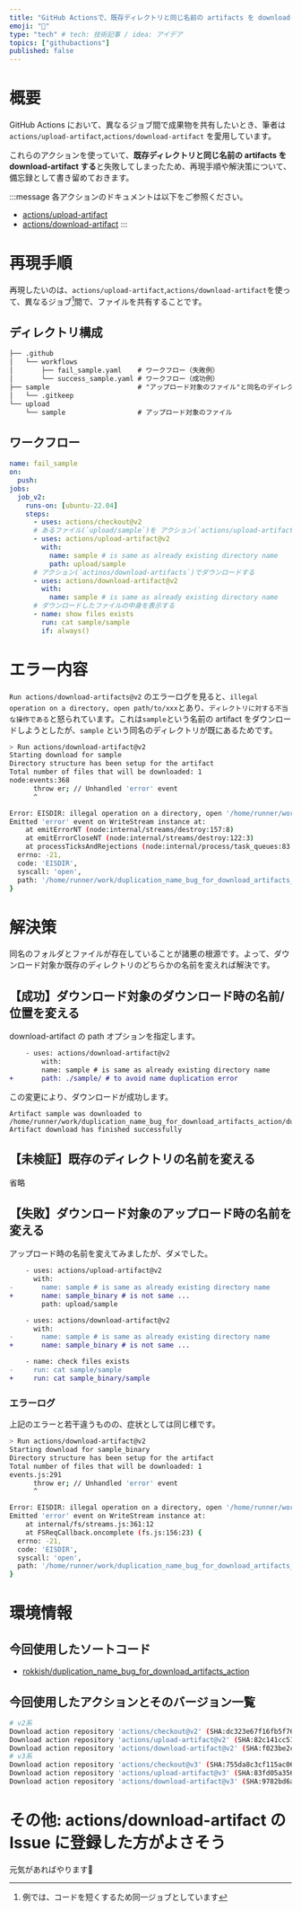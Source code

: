 ```yaml
---
title: "GitHub Actionsで、既存ディレクトリと同じ名前の artifacts を download-artifact すると失敗する"
emoji: "💫"
type: "tech" # tech: 技術記事 / idea: アイデア
topics: ["githubactions"]
published: false
---
```


# 概要
GitHub Actions において、異なるジョブ間で成果物を共有したいとき、筆者は `actions/upload-artifact`,`actions/download-artifact` を愛用しています。

これらのアクションを使っていて、**既存ディレクトリと同じ名前の artifacts を download-artifact する**と失敗してしまったため、再現手順や解決策について、備忘録として書き留めておきます。

:::message
各アクションのドキュメントは以下をご参照ください。
- [actions/upload-artifact](https://github.com/actions/upload-artifact)
- [actions/download-artifact](https://github.com/actions/download-artifact)
:::

# 再現手順
再現したいのは、`actions/upload-artifact`,`actions/download-artifact`を使って、異なるジョブ[^1]間で、ファイルを共有することです。

## ディレクトリ構成
```markdown
├── .github
│   └── workflows
│       ├── fail_sample.yaml    # ワークフロー（失敗例）
│       └── success_sample.yaml # ワークフロー（成功例）
├── sample                      # "アップロード対象のファイル"と同名のデイレクトリ
│   └── .gitkeep
└── upload
    └── sample                  # アップロード対象のファイル
```
## ワークフロー

```yaml:fail_sample.yaml
name: fail_sample
on:
  push:
jobs:
  job_v2:
    runs-on: [ubuntu-22.04]
    steps:
      - uses: actions/checkout@v2
      # あるファイル(`upload/sample`)を アクション(`actions/upload-artifacts`)でアップロードする
      - uses: actions/upload-artifact@v2
        with:
          name: sample # is same as already existing directory name
          path: upload/sample
      # アクション(`actinos/download-artifacts`)でダウンロードする
      - uses: actions/download-artifact@v2
        with:
          name: sample # is same as already existing directory name
      # ダウンロードしたファイルの中身を表示する
      - name: show files exists
        run: cat sample/sample
        if: always()
```
# エラー内容
`Run actions/download-artifacts@v2` のエラーログを見ると、`illegal operation on a directory, open path/to/xxx`とあり、`ディレクトリに対する不当な操作である`と怒られています。これは`sample`という名前の artifact をダウンロードしようとしたが、`sample` という同名のディレクトリが既にあるためです。

```sh
> Run actions/download-artifact@v2
Starting download for sample
Directory structure has been setup for the artifact
Total number of files that will be downloaded: 1
node:events:368
      throw er; // Unhandled 'error' event
      ^

Error: EISDIR: illegal operation on a directory, open '/home/runner/work/duplication_name_bug_for_download_artifacts_action/duplication_name_bug_for_download_artifacts_action/sample'
Emitted 'error' event on WriteStream instance at:
    at emitErrorNT (node:internal/streams/destroy:157:8)
    at emitErrorCloseNT (node:internal/streams/destroy:122:3)
    at processTicksAndRejections (node:internal/process/task_queues:83:21) {
  errno: -21,
  code: 'EISDIR',
  syscall: 'open',
  path: '/home/runner/work/duplication_name_bug_for_download_artifacts_action/duplication_name_bug_for_download_artifacts_action/sample'
}
```
# 解決策
同名のフォルダとファイルが存在していることが諸悪の根源です。よって、ダウンロード対象か既存のディレクトリのどちらかの名前を変えれば解決です。

## 【成功】ダウンロード対象のダウンロード時の名前/位置を変える
download-artifact の path オプションを指定します。
```diff yaml:success_sample.yaml
    - uses: actions/download-artifact@v2
        with:
        name: sample # is same as already existing directory name
+       path: ./sample/ # to avoid name duplication error
```
この変更により、ダウンロードが成功します。
```shell
Artifact sample was downloaded to /home/runner/work/duplication_name_bug_for_download_artifacts_action/duplication_name_bug_for_download_artifacts_action/sample
Artifact download has finished successfully
```

## 【未検証】既存のディレクトリの名前を変える
省略

## 【失敗】ダウンロード対象のアップロード時の名前を変える
アップロード時の名前を変えてみましたが、ダメでした。
```diff yaml:fail_sample.yaml
    - uses: actions/upload-artifact@v2
      with:
-       name: sample # is same as already existing directory name
+       name: sample_binary # is not same ...
        path: upload/sample

    - uses: actions/download-artifact@v2
      with:
-       name: sample # is same as already existing directory name
+       name: sample_binary # is not same ...

    - name: check files exists
-     run: cat sample/sample
+     run: cat sample_binary/sample
```
### エラーログ
上記のエラーと若干違うものの、症状としては同じ様です。
```sh
> Run actions/download-artifact@v2
Starting download for sample_binary
Directory structure has been setup for the artifact
Total number of files that will be downloaded: 1
events.js:291
      throw er; // Unhandled 'error' event
      ^

Error: EISDIR: illegal operation on a directory, open '/home/runner/work/duplication_name_bug_for_download_artifacts_action/duplication_name_bug_for_download_artifacts_action/sample'
Emitted 'error' event on WriteStream instance at:
    at internal/fs/streams.js:361:12
    at FSReqCallback.oncomplete (fs.js:156:23) {
  errno: -21,
  code: 'EISDIR',
  syscall: 'open',
  path: '/home/runner/work/duplication_name_bug_for_download_artifacts_action/duplication_name_bug_for_download_artifacts_action/sample'
}
```

# 環境情報
## 今回使用したソートコード
- [rokkish/duplication_name_bug_for_download_artifacts_action](https://github.com/rokkish/duplication_name_bug_for_download_artifacts_action)
## 今回使用したアクションとそのバージョン一覧
```sh
# v2系
Download action repository 'actions/checkout@v2' (SHA:dc323e67f16fb5f7663d20ff7941f27f5809e9b6)
Download action repository 'actions/upload-artifact@v2' (SHA:82c141cc518b40d92cc801eee768e7aafc9c2fa2)
Download action repository 'actions/download-artifact@v2' (SHA:f023be2c48cc18debc3bacd34cb396e0295e2869)
# v3系
Download action repository 'actions/checkout@v3' (SHA:755da8c3cf115ac066823e79a1e1788f8940201b)
Download action repository 'actions/upload-artifact@v3' (SHA:83fd05a356d7e2593de66fc9913b3002723633cb)
Download action repository 'actions/download-artifact@v3' (SHA:9782bd6a9848b53b110e712e20e42d89988822b7)
```

# その他: actions/download-artifact の Issue に登録した方がよさそう
元気があればやります🫠

[^1]: 例では、コードを短くするため同一ジョブとしています
